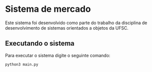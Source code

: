 # Sistema de mercado

Este sistema foi desenvolvido como parte do trabalho da disciplina de desenvolvimento de sistemas orientados a objetos da UFSC.

## Executando o sistema

Para executar o sistema digite o seguinte comando:

```
python3 main.py
```
